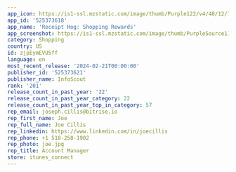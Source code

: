 ```yaml
---
app_icon: https://is1-ssl.mzstatic.com/image/thumb/Purple122/v4/48/12/75/48127527-a7a5-cf53-9c7e-1454296e070f/AppIcon-0-1x_U007emarketing-0-6-0-sRGB-85-220-0.png/1024x1024bb.png
app_id: '525373618'
app_name: 'Receipt Hog: Shopping Rewards'
app_screenshot: https://is1-ssl.mzstatic.com/image/thumb/PurpleSource112/v4/8a/3f/ca/8a3fcaa1-af77-1781-8792-0430c4932dfd/a5d1ef99-d78c-4deb-8e5c-82f9db103db6_US_RH_PM_Tinuiti_Prospecting_Q1-2022-ASA-Refresh_Apple_1_U002c242_x_2_U002c688_Slide-01.png/1242x2688bb.png
category: Shopping
country: US
id: zjpEymEVU5ff
language: en
most_recent_release: '2024-02-21T00:00:00'
publisher_id: '525373621'
publisher_name: InfoScout
rank: '201'
release_count_in_past_year: '22'
release_count_in_past_year_category: 22
release_count_in_past_year_top_in_category: 57
rep_email: joseph.cillis@bitrise.io
rep_first_name: Joe
rep_full_name: Joe Cillis
rep_linkedin: https://www.linkedin.com/in/joecillis
rep_phone: +1 518-258-1902
rep_photo: joe.jpg
rep_title: Account Manager
store: itunes_connect
---
```

